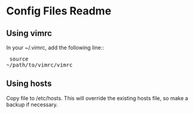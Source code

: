 # Config Files Readme

## Using vimrc
In your ~/.vimrc, add the following line::
	<pre>
   	source ~/path/to/vimrc/vimrc
	</pre>

## Using hosts
Copy file to /etc/hosts.  This will override the existing hosts file, so make a backup if necessary.
